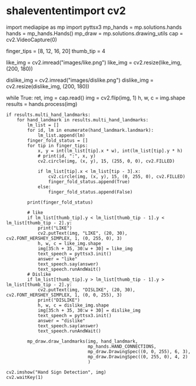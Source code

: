 # shalevententimport cv2
import mediapipe as mp
import pyttsx3
mp_hands = mp.solutions.hands
hands = mp_hands.Hands()
mp_draw = mp.solutions.drawing_utils
cap = cv2.VideoCapture(0)

finger_tips = [8, 12, 16, 20]
thumb_tip = 4

like_img = cv2.imread("images/like.png")
like_img = cv2.resize(like_img, (200, 180))

dislike_img = cv2.imread("images/dislike.png")
dislike_img = cv2.resize(dislike_img, (200, 180))

while True:
    ret, img = cap.read()
    img = cv2.flip(img, 1)
    h, w, c = img.shape
    results = hands.process(img)

    if results.multi_hand_landmarks:
        for hand_landmark in results.multi_hand_landmarks:
            lm_list = []
            for id, lm in enumerate(hand_landmark.landmark):
                lm_list.append(lm)
            finger_fold_status = []
            for tip in finger_tips:
                x, y = int(lm_list[tip].x * w), int(lm_list[tip].y * h)
                # print(id, ":", x, y)
                cv2.circle(img, (x, y), 15, (255, 0, 0), cv2.FILLED)

                if lm_list[tip].x < lm_list[tip - 3].x:
                    cv2.circle(img, (x, y), 15, (0, 255, 0), cv2.FILLED)
                    finger_fold_status.append(True)
                else:
                    finger_fold_status.append(False)

            print(finger_fold_status)

            # like
            if lm_list[thumb_tip].y < lm_list[thumb_tip - 1].y < lm_list[thumb_tip - 2].y:
                print("LIKE")
                cv2.putText(img, "LIKE", (20, 30), cv2.FONT_HERSHEY_SIMPLEX, 1, (0, 255, 0), 3)
                h, w, c = like_img.shape
                img[35:h + 35, 30:w + 30] = like_img
                text_speech = pyttsx3.init()
                answer = "like"
                text_speech.say(answer)
                text_speech.runAndWait()
            # Dislike
            if lm_list[thumb_tip].y > lm_list[thumb_tip - 1].y > lm_list[thumb_tip - 2].y:
                cv2.putText(img, "DISLIKE", (20, 30), cv2.FONT_HERSHEY_SIMPLEX, 1, (0, 0, 255), 3)
                print("DISLIKE")
                h, w, c = dislike_img.shape
                img[35:h + 35, 30:w + 30] = dislike_img
                text_speech = pyttsx3.init()
                answer = "dislike"
                text_speech.say(answer)
                text_speech.runAndWait()

            mp_draw.draw_landmarks(img, hand_landmark,
                                   mp_hands.HAND_CONNECTIONS,
                                   mp_draw.DrawingSpec((0, 0, 255), 6, 3),
                                   mp_draw.DrawingSpec((0, 255, 0), 4, 2)
                                   )

    cv2.imshow("Hand Sign Detection", img)
    cv2.waitKey(1)
